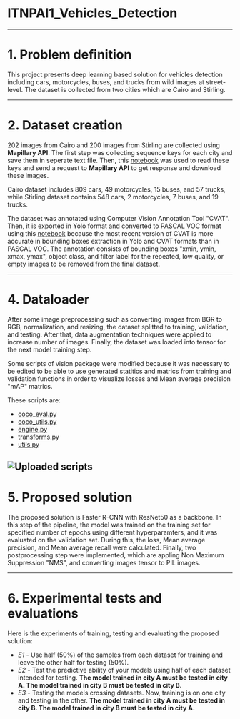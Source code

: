 # ITNPAI1_Vehicles_Detection
---
# 1. **Problem definition** 

This project presents deep learning based solution for vehicles detection including cars, motorcycles, buses, and trucks from wild images at street-level. The dataset is collected from two cities which are Cairo and Stirling.

---
# 2. **Dataset creation**
202 images from Cairo and 200 images from Stirling are collected using **Mapillary API**. The first step was collecting sequence keys for each city and save them in seperate text file. Then, this [notebook](https://github.com/hedayaahmed/ITNPAI1_Vehicles_Detection/blob/main/Mapillary.ipynb) was used to read these keys and send a request to **Mapillary API** to get response and download these images.

Cairo dataset includes 809 cars, 49 motorcycles, 15 buses, and 57 trucks, while Stirling dataset contains 548 cars, 2 motorcycles, 7 buses, and 19 trucks.

The dataset was annotated using Computer Vision Annotation Tool "CVAT". Then, it is exported in Yolo format and converted to PASCAL VOC format using this [notebook](https://github.com/hedayaahmed/ITNPAI1_Vehicles_Detection/blob/main/Yolo%20to%20PASCAL.ipynb) because the most recent version of CVAT is more accurate in bounding boxes extraction in Yolo and CVAT formats than in PASCAL VOC. The annotation consists of bounding boxes "xmin, ymin, xmax, ymax", object class, and filter label for the repeated, low quality, or empty images to be removed from the final dataset.

---
# 4. **Dataloader**
After some image preprocessing such as converting images from BGR to RGB, normalization, and resizing, the dataset splitted to training, validation, and testing. After that, data augmentation techniques were applied to increase number of images. Finally, the dataset was loaded into tensor for the next model training step.

Some scripts of vision package were modified because it was necessary to be edited to be able to use generated statitics and matrics from training and validation functions in order to visualize losses and Mean average precision "mAP" matrics.

These scripts are:
- [coco_eval.py](https://github.com/hedayaahmed/ITNPAI1_Vehicles_Detection/blob/main/coco_eval.py)
- [coco_utils.py](https://github.com/hedayaahmed/ITNPAI1_Vehicles_Detection/blob/main/coco_utils.py)
- [engine.py](https://github.com/hedayaahmed/ITNPAI1_Vehicles_Detection/blob/main/engine.py)
- [transforms.py](https://github.com/hedayaahmed/ITNPAI1_Vehicles_Detection/blob/main/transforms.py)
- [utils.py](https://github.com/hedayaahmed/ITNPAI1_Vehicles_Detection/blob/main/utils.py)

![Uploaded scripts](https://drive.google.com/uc?export=view&id=1lDWB19o5pzSVxLJjtmJWYpzbLicR00Sq)
---
# 5. **Proposed solution** 

The proposed solution is Faster R-CNN with ResNet50 as a backbone. In this step of the pipeline, the model was trained on the training set for specified number of epochs using different hyperparamters, and it was evaluated on the validation set. During this, the loss, Mean average precision, and Mean average recall were calculated. Finally, two postprocessing step were implemented, which are appling Non Maximum Suppression "NMS", and converting images tensor to PIL images.

---
# 6. **Experimental tests and evaluations** 

Here is the experiments of training, testing and evaluating the proposed solution:
- *E1* - Use half (50%) of the samples from each dataset for training and leave the other half for testing (50%).
- *E2* - Test the predictive ability of your models using half of each dataset intended for testing. **The model trained in city A must be tested in city A. The model trained in city B must be tested in city B.**
- *E3* - Testing the models crossing datasets. Now, training is on one city and testing in the other. **The model trained in city A must be tested in city B. The model trained in city B must be tested in city A.**
